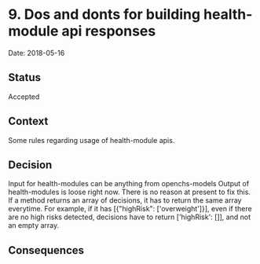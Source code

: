 # 9. Dos and donts for building health-module api responses

Date: 2018-05-16

## Status

Accepted

## Context

Some rules regarding usage of health-module apis. 

## Decision

Input for health-modules can be anything from openchs-models
Output of health-modules is loose right now. There is no reason at present to fix this. 
If a method returns an array of decisions, it has to return the same array everytime. For example, if it has [{"highRisk": ['overweight']}], even if there are no high risks detected, decisions have to return ['highRisk': []], and not an empty array. 

## Consequences
